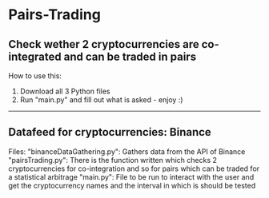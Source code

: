 # Pairs-Trading
Check wether 2 cryptocurrencies are co-integrated and can be traded in pairs
------------
How to use this:
1. Download all 3 Python files
2. Run "main.py" and fill out what is asked - enjoy :)
------------
Datafeed for cryptocurrencies: Binance
------------
Files:
"binanceDataGathering.py": Gathers data from the API of Binance
"pairsTrading.py": There is the function written which checks 2 cryptocurrencies for co-integration and so for pairs which can be traded for a statistical arbitrage
"main.py": File to be run to interact with the user and get the cryptocurrency names and the interval in which is should be tested
